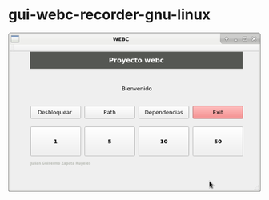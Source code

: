 # gui-webc-recorder-gnu-linux
![alt text](https://github.com/Julian-guillermo-zapata-rugeles/gui-webc-recorder-gnu-linux/blob/main/img.png?raw=true)
